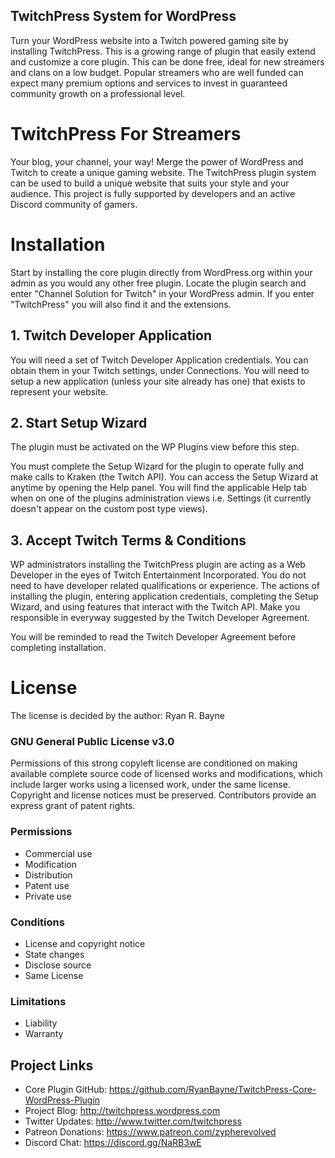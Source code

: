 ## TwitchPress System for WordPress
Turn your WordPress website into a Twitch powered gaming site by installing TwitchPress. This is a growing range of plugin that easily extend and customize a core plugin. This can be done free, ideal for new streamers and clans on a low budget. Popular streamers who are well funded can expect many premium options and services to invest in guaranteed community growth on a professional level. 

# TwitchPress For Streamers
Your blog, your channel, your way! Merge the power of WordPress and Twitch to create a unique gaming website. The TwitchPress plugin system can be used to build a unique website that suits your style and your audience. This project is fully supported by developers and an active Discord community of gamers.

# Installation 
Start by installing the core plugin directly from WordPress.org within your admin as you would any other free plugin. Locate the plugin search and enter "Channel Solution for Twitch" in your WordPress admin. If you enter "TwitchPress" you will also find it and the extensions.

## 1. Twitch Developer Application
You will need a set of Twitch Developer Application credentials. You can obtain them in your Twitch settings, 
under Connections. You will need to setup a new application (unless your site already has one) that exists to
represent your website. 

## 2. Start Setup Wizard
The plugin must be activated on the WP Plugins view before this step.

You must complete the Setup Wizard for the plugin to operate fully and make calls to Kraken (the Twitch API). You can access the Setup Wizard at anytime by opening the Help panel. You will find the applicable Help tab when on one of the plugins administration views i.e. Settings (it currently doesn't appear on the custom post type views). 

## 3. Accept Twitch Terms & Conditions
WP administrators installing the TwitchPress plugin are acting as a Web Developer in the eyes of 
Twitch Entertainment Incorporated. You do not need to have developer related qualifications or experience. The
actions of installing the plugin, entering application credentials, completing the Setup Wizard, and using features
that interact with the Twitch API. Make you responsible in everyway suggested by the Twitch Developer Agreement.

You will be reminded to read the Twitch Developer Agreement before completing installation.

# License
The license is decided by the author: Ryan R. Bayne

### GNU General Public License v3.0

Permissions of this strong copyleft license are conditioned on making available complete source code of licensed works and modifications, which include larger works using a licensed work, under the same license. Copyright and license notices must be preserved. Contributors provide an express grant of patent rights.

### Permissions
* Commercial use
* Modification
* Distribution
* Patent use
* Private use

### Conditions
* License and copyright notice
* State changes
* Disclose source
* Same License

### Limitations
* Liability
* Warranty

## Project Links
* Core Plugin GitHub: https://github.com/RyanBayne/TwitchPress-Core-WordPress-Plugin
* Project Blog: http://twitchpress.wordpress.com
* Twitter Updates: http://www.twitter.com/twitchpress
* Patreon Donations:  https://www.patreon.com/zypherevolved
* Discord Chat: https://discord.gg/NaRB3wE
